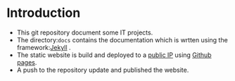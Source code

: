 [//]: #(Reference)
[prj_deployed_ep]: https://abelgacem.github.io/project/
[url_jekyll]:      https://jekyllrb.com
[url_githubpages]: https://pages.github.com


# Introduction
- This git repository document some IT projects.
- The  directory:`docs` contains the documentation which is wrtten using the framework:[Jekyll][url_jekyll] .
- The static website is build and deployed to a [public IP][prj_deployed_ep] using [Github pages][url_githubpages].
- A push to the repository update and published the website.



